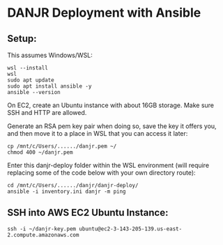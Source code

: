 
# DANJR Deployment with Ansible

## Setup:

This assumes Windows/WSL:

```
wsl --install
wsl
sudo apt update
sudo apt install ansible -y
ansible --version
```

On EC2, create an Ubuntu instance with about 16GB storage. Make sure SSH and HTTP are allowed.

Generate an RSA pem key pair when doing so, save the key it offers you, and then move it to a place in WSL that you can access it later:

```
cp /mnt/c/Users/....../danjr.pem ~/
chmod 400 ~/danjr.pem
```

Enter this danjr-deploy folder within the WSL environment (will require replacing some of the code below with your own directory route):

```
cd /mnt/c/Users/....../danjr/danjr-deploy/
ansible -i inventory.ini danjr -m ping
```



## SSH into AWS EC2 Ubuntu Instance:

```
ssh -i ~/danjr-key.pem ubuntu@ec2-3-143-205-139.us-east-2.compute.amazonaws.com
```

